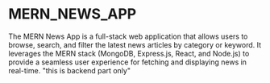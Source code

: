 # MERN_NEWS_APP
The MERN News App is a full-stack web application that allows users to browse, search, and filter the latest news articles by category or keyword. It leverages the MERN stack (MongoDB, Express.js, React, and Node.js) to provide a seamless user experience for fetching and displaying news in real-time.
  "this is backend part only"
